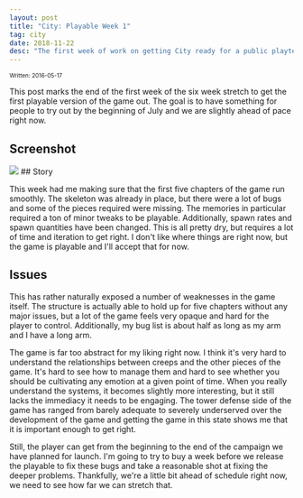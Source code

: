 ```yaml
---
layout: post
title: "City: Playable Week 1"
tag: city
date: 2018-11-22
desc: "The first week of work on getting City ready for a public playtest."
---
```


<p style="font-size:10px">Written: 2016-05-17


This post marks the end of the first week of the six week stretch to get the first playable version of the game out. The goal is to have something for people to try out by the beginning of July and we are slightly ahead of pace right now.

## Screenshot
<img src="/blogImages/SS_2016-05-17_01.png" />
## Story

This week had me making sure that the first five chapters of the game run smoothly. The skeleton was already in place, but there were a lot of bugs and some of the pieces required were missing. The memories in particular required a ton of minor tweaks to be playable. Additionally, spawn rates and spawn quantities have been changed. This is all pretty dry, but requires a lot of time and iteration to get right. I don't like where things are right now, but the game is playable and I'll accept that for now.

## Issues

This has rather naturally exposed a number of weaknesses in the game itself. The structure is actually able to hold up for five chapters without any major issues, but a lot of the game feels very opaque and hard for the player to control. Additionally, my bug list is about half as long as my arm and I have a long arm.


The game is far too abstract for my liking right now. I think it's very hard to understand the relationships between creeps and the other pieces of the game. It's hard to see how to manage them and hard to see whether you should be cultivating any emotion at a given point of time. When you really understand the systems, it becomes slightly more interesting, but it still lacks the immediacy it needs to be engaging. The tower defense side of the game has ranged from barely adequate to severely underserved over the development of the game and getting the game in this state shows me that it is important enough to get right.


Still, the player can get from the beginning to the end of the campaign we have planned for launch. I'm going to try to buy a week before we release the playable to fix these bugs and take a reasonable shot at fixing the deeper problems. Thankfully, we're a little bit ahead of schedule right now, we need to see how far we can stretch that.

